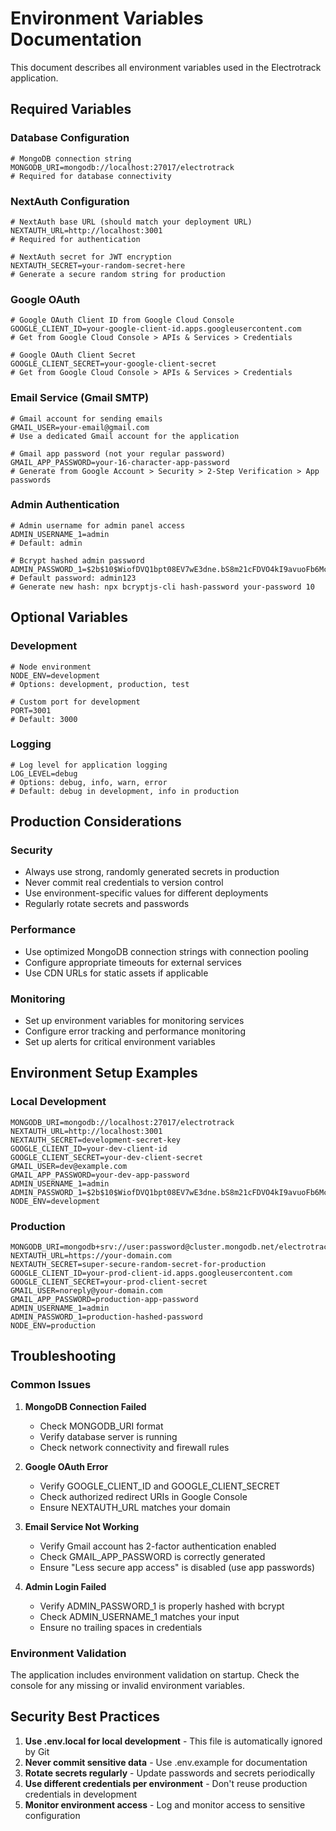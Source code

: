 # Environment Variables Documentation

This document describes all environment variables used in the Electrotrack application.

## Required Variables

### Database Configuration
```env
# MongoDB connection string
MONGODB_URI=mongodb://localhost:27017/electrotrack
# Required for database connectivity
```

### NextAuth Configuration
```env
# NextAuth base URL (should match your deployment URL)
NEXTAUTH_URL=http://localhost:3001
# Required for authentication

# NextAuth secret for JWT encryption
NEXTAUTH_SECRET=your-random-secret-here
# Generate a secure random string for production
```

### Google OAuth
```env
# Google OAuth Client ID from Google Cloud Console
GOOGLE_CLIENT_ID=your-google-client-id.apps.googleusercontent.com
# Get from Google Cloud Console > APIs & Services > Credentials

# Google OAuth Client Secret
GOOGLE_CLIENT_SECRET=your-google-client-secret
# Get from Google Cloud Console > APIs & Services > Credentials
```

### Email Service (Gmail SMTP)
```env
# Gmail account for sending emails
GMAIL_USER=your-email@gmail.com
# Use a dedicated Gmail account for the application

# Gmail app password (not your regular password)
GMAIL_APP_PASSWORD=your-16-character-app-password
# Generate from Google Account > Security > 2-Step Verification > App passwords
```

### Admin Authentication
```env
# Admin username for admin panel access
ADMIN_USERNAME_1=admin
# Default: admin

# Bcrypt hashed admin password
ADMIN_PASSWORD_1=$2b$10$WiofDVQ1bpt08EV7wE3dne.bS8m21cFDVO4kI9avuoFb6Mc7vQ2zu
# Default password: admin123
# Generate new hash: npx bcryptjs-cli hash-password your-password 10
```

## Optional Variables

### Development
```env
# Node environment
NODE_ENV=development
# Options: development, production, test

# Custom port for development
PORT=3001
# Default: 3000
```

### Logging
```env
# Log level for application logging
LOG_LEVEL=debug
# Options: debug, info, warn, error
# Default: debug in development, info in production
```

## Production Considerations

### Security
- Always use strong, randomly generated secrets in production
- Never commit real credentials to version control
- Use environment-specific values for different deployments
- Regularly rotate secrets and passwords

### Performance
- Use optimized MongoDB connection strings with connection pooling
- Configure appropriate timeouts for external services
- Use CDN URLs for static assets if applicable

### Monitoring
- Set up environment variables for monitoring services
- Configure error tracking and performance monitoring
- Set up alerts for critical environment variables

## Environment Setup Examples

### Local Development
```env
MONGODB_URI=mongodb://localhost:27017/electrotrack
NEXTAUTH_URL=http://localhost:3001
NEXTAUTH_SECRET=development-secret-key
GOOGLE_CLIENT_ID=your-dev-client-id
GOOGLE_CLIENT_SECRET=your-dev-client-secret
GMAIL_USER=dev@example.com
GMAIL_APP_PASSWORD=your-dev-app-password
ADMIN_USERNAME_1=admin
ADMIN_PASSWORD_1=$2b$10$WiofDVQ1bpt08EV7wE3dne.bS8m21cFDVO4kI9avuoFb6Mc7vQ2zu
NODE_ENV=development
```

### Production
```env
MONGODB_URI=mongodb+srv://user:password@cluster.mongodb.net/electrotrack
NEXTAUTH_URL=https://your-domain.com
NEXTAUTH_SECRET=super-secure-random-secret-for-production
GOOGLE_CLIENT_ID=your-prod-client-id.apps.googleusercontent.com
GOOGLE_CLIENT_SECRET=your-prod-client-secret
GMAIL_USER=noreply@your-domain.com
GMAIL_APP_PASSWORD=production-app-password
ADMIN_USERNAME_1=admin
ADMIN_PASSWORD_1=production-hashed-password
NODE_ENV=production
```

## Troubleshooting

### Common Issues

1. **MongoDB Connection Failed**
   - Check MONGODB_URI format
   - Verify database server is running
   - Check network connectivity and firewall rules

2. **Google OAuth Error**
   - Verify GOOGLE_CLIENT_ID and GOOGLE_CLIENT_SECRET
   - Check authorized redirect URIs in Google Console
   - Ensure NEXTAUTH_URL matches your domain

3. **Email Service Not Working**
   - Verify Gmail account has 2-factor authentication enabled
   - Check GMAIL_APP_PASSWORD is correctly generated
   - Ensure "Less secure app access" is disabled (use app passwords)

4. **Admin Login Failed**
   - Verify ADMIN_PASSWORD_1 is properly hashed with bcrypt
   - Check ADMIN_USERNAME_1 matches your input
   - Ensure no trailing spaces in credentials

### Environment Validation

The application includes environment validation on startup. Check the console for any missing or invalid environment variables.

## Security Best Practices

1. **Use .env.local for local development** - This file is automatically ignored by Git
2. **Never commit sensitive data** - Use .env.example for documentation
3. **Rotate secrets regularly** - Update passwords and secrets periodically
4. **Use different credentials per environment** - Don't reuse production credentials in development
5. **Monitor environment access** - Log and monitor access to sensitive configuration
